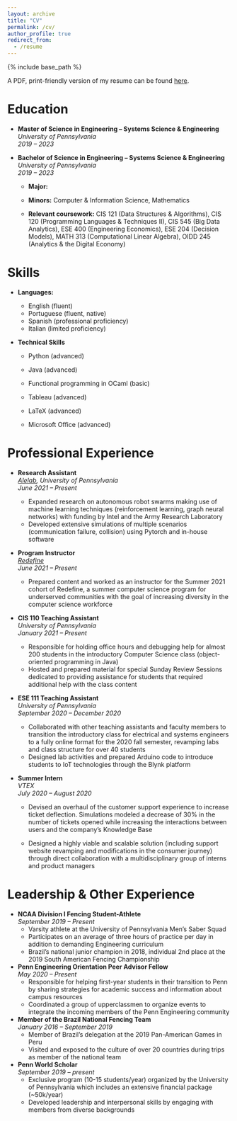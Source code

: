 ```yaml
---
layout: archive
title: "CV"
permalink: /cv/
author_profile: true
redirect_from:
  - /resume
---
```


{% include base_path %}

A PDF, print-friendly version of my resume can be found [here](http://www.enzobergamo.com/files/enzo_bergamo-resume.pdf).

Education
======

* **Master of Science in Engineering – Systems Science & Engineering**   
  *University of Pennsylvania*  
  *2019 – 2023*

* **Bachelor of Science in Engineering – Systems Science & Engineering**   
  *University of Pennsylvania*  
  *2019 – 2023*
  
  * **Major:** 
  
  * **Minors:** Computer & Information Science, Mathematics
  
  * **Relevant coursework:** CIS 121 (Data Structures & Algorithms), CIS 120 (Programming Languages & Techniques II), CIS 545 (Big Data Analytics), ESE 400 (Engineering Economics), ESE 204 (Decision Models), MATH 313 (Computational Linear Algebra), OIDD 245 (Analytics & the Digital Economy)
  
    

Skills
======
* **Languages:**
  * English (fluent)
  * Portuguese (fluent, native)
  * Spanish (professional proficiency)
  * Italian (limited proficiency)
  
* **Technical Skills**
  * Python (advanced)
  
  * Java (advanced)
  
  * Functional programming in OCaml (basic)
  
  * Tableau (advanced)
  
  * LaTeX (advanced)
  
  * Microsoft Office (advanced)
  
    

Professional Experience
======
* **Research Assistant**  
  *[Alelab](https://alelab.seas.upenn.edu/), University of Pennsylvania*  
  *June 2021 – Present*
  
  * Expanded research on autonomous robot swarms making use of machine learning techniques (reinforcement learning, graph neural networks) with funding by Intel and the Army Research Laboratory
  * Developed extensive simulations of multiple scenarios (communication failure, collision) using Pytorch and in-house software
  
* **Program Instructor**  
  *[Redefine](https://redefine-cs.github.io/)*  
  *June 2021 – Present*

  * Prepared content and worked as an instructor for the Summer 2021 cohort of Redefine, a summer computer science program for underserved communities with the goal of increasing diversity in the computer science workforce

* **CIS 110 Teaching Assistant**  
  *University of Pennsylvania*  
  *January 2021 – Present*
  
  * Responsible for holding office hours and debugging help for almost 200 students in the introductory Computer Science class (object-oriented programming in Java)
  * Hosted and prepared material for special Sunday Review Sessions dedicated to providing assistance for students that required additional help with the class content
  
* **ESE 111 Teaching Assistant**  
  *University of Pennsylvania*  
  *September 2020 – December 2020*
  * Collaborated with other teaching assistants and faculty members to transition the introductory class for electrical and systems engineers to a fully online format for the 2020 fall semester, revamping labs and class structure for over 40 students
  * Designed lab activities and prepared Arduino code to introduce students to IoT technologies through the Blynk platform

* **Summer Intern**  
  *VTEX*  
  *July 2020 – August 2020* 
  * Devised an overhaul of the customer support experience to increase ticket deflection. Simulations modeled a decrease of 30% in the number of tickets opened while increasing the interactions between users and the company’s Knowledge Base
  
  * Designed a highly viable and scalable solution (including support website revamping and modifications in the consumer journey) through direct collaboration with a multidisciplinary group of interns and product managers
  
    

# Leadership & Other Experience

* **NCAA Division I Fencing Student-Athlete**  
  *September 2019 – Present*
  * Varsity athlete at the University of Pennsylvania Men’s Saber Squad
  * Participates on an average of three hours of practice per day in addition to demanding Engineering curriculum
  * Brazil’s national junior champion in 2018, individual 2nd place at the 2019 South American Fencing Championship
* **Penn Engineering Orientation Peer Advisor Fellow**  
  *May 2020 – Present*
  * Responsible for helping first-year students in their transition to Penn by sharing strategies for academic success and information about campus resources
  * Coordinated a group of upperclassmen to organize events to integrate the incoming members of the Penn Engineering community
* **Member of the Brazil National Fencing Team**  
  *January 2016 – September 2019* 
  * Member of Brazil’s delegation at the 2019 Pan-American Games in Peru
  * Visited and exposed to the culture of over 20 countries during trips as member of the national team
* **Penn World Scholar**  
  *September 2019 – present* 
  * Exclusive program (10-15 students/year) organized by the University of Pennsylvania which includes an extensive financial package (~50k/year)
  * Developed leadership and interpersonal skills by engaging with members from diverse backgrounds

